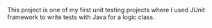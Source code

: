 This project is one of my first unit testing projects where I used JUnit framework to write tests with Java for a logic class. 
